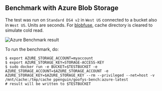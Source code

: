## Benchmark with Azure Blob Storage

The test was run on `Standard DS4 v2` in `West US` connected to a bucket also in `West US`. Units are seconds. For [blobfuse](https://github.com/Azure/azure-storage-fuse/), cache directory is cleared to simulate cold read.

![Azure Benchmark result](/bench/azure/bench.png?raw=true "Azure Benchmark")

To run the benchmark, do:
```ShellSession
$ export AZURE_STORAGE_ACCOUNT=myaccount
$ export AZURE_STORAGE_KEY=STORAGE-ACCESS-KEY
$ sudo docker run -e BUCKET=$TESTBUCKET -e AZURE_STORAGE_ACCOUNT=$AZURE_STORAGE_ACCOUNT -e AZURE_STORAGE_KEY=$AZURE_STORAGE_KEY --rm --privileged --net=host -v /mnt/cache:/tmp/cache ppenguin/goofys-bench:azure-latest
# result will be written to $TESTBUCKET
```
